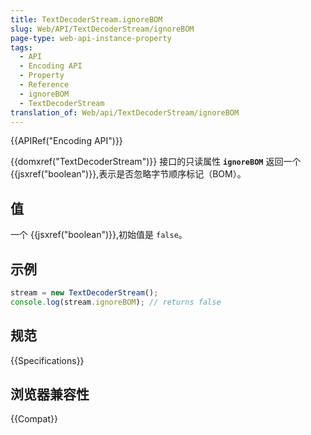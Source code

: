 ```yaml
---
title: TextDecoderStream.ignoreBOM
slug: Web/API/TextDecoderStream/ignoreBOM
page-type: web-api-instance-property
tags:
  - API
  - Encoding API
  - Property
  - Reference
  - ignoreBOM
  - TextDecoderStream
translation_of: Web/api/TextDecoderStream/ignoreBOM
---
```

{{APIRef("Encoding API")}}

{{domxref("TextDecoderStream")}} 接口的只读属性 **`ignoreBOM`** 返回一个 {{jsxref("boolean")}},表示是否忽略字节顺序标记（BOM）。

## 值

一个 {{jsxref("boolean")}},初始值是 `false`。

## 示例

```js
stream = new TextDecoderStream();
console.log(stream.ignoreBOM); // returns false
```

## 规范

{{Specifications}}

## 浏览器兼容性

{{Compat}}
